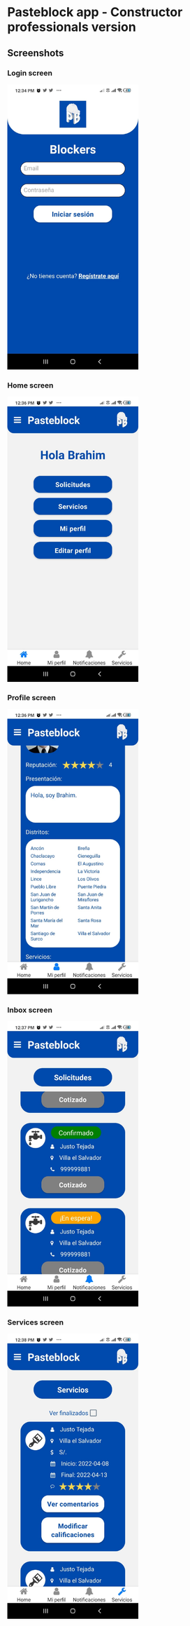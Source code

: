 # Pasteblock app - Constructor professionals version

## Screenshots

### Login screen

 <img src="https://github.com/Tomohiko10615/pasteblock-app/raw/main/ba-login-screen.jpeg" width="300">

### Home screen

 <img src="https://github.com/Tomohiko10615/pasteblock-app/raw/main/ba-home-screen.jpeg" width="300">

### Profile screen

 <img src="https://github.com/Tomohiko10615/pasteblock-app/raw/main/ba-profile-screen.jpeg" width="300">

### Inbox screen

 <img src="https://github.com/Tomohiko10615/pasteblock-app/raw/main/ba-inbox-screen.jpeg" width="300">

### Services screen

 <img src="https://github.com/Tomohiko10615/pasteblock-app/raw/main/ba-services-screen.jpeg" width="300">
